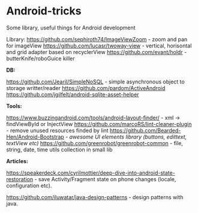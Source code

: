 Android-tricks
==============

Some library, useful things for Android development

Library:
https://github.com/sephiroth74/ImageViewZoom  - zoom and pan for imageView
https://github.com/lucasr/twoway-view - vertical, horisontal and grid adapter based on recyclerView
https://github.com/evant/holdr - butterKnife/roboGuice killer

**DB:**

  https://github.com/Jearil/SimpleNoSQL - simple asynchronous object to storage writter/reader 
  https://github.com/pardom/ActiveAndroid 
  https://github.com/jgilfelt/android-sqlite-asset-helper

**Tools:**

https://www.buzzingandroid.com/tools/android-layout-finder/ - xml -> findViewById or InjectView
https://github.com/marcoRS/lint-cleaner-plugin - remove unused resources finded by lint 
https://github.com/Bearded-Hen/Android-Bootstrap - *awesome UI elements library (buttons, edittext, textView etc)*
https://github.com/greenrobot/greenrobot-common - file, string, date, time utils collection in small lib

**Articles:**

https://speakerdeck.com/cyrilmottier/deep-dive-into-android-state-restoration - save Activity/Fragment state on phone changes (locale, configuration etc).

https://github.com/iluwatar/java-design-patterns - design patterns with java.
